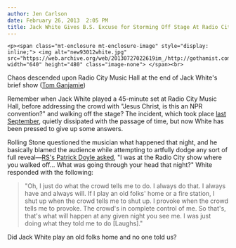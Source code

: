 ```yaml
---
author: Jen Carlson
date: February 26, 2013  2:05 PM
title: Jack White Gives B.S. Excuse for Storming Off Stage At Radio City
---
```



	
	
	
	<p><span class="mt-enclosure mt-enclosure-image" style="display: inline;"> <img alt="new93012white.jpg" src="https://web.archive.org/web/20130727022619im_/http://gothamist.com/attachments/arts_jen/new93012white.jpg" width="640" height="480" class="image-none"> </span><br>
<span class="photo_caption">Chaos descended upon Radio City Music Hall at the end of Jack White&apos;s brief show (<a href="https://web.archive.org/web/20130727022619/https://twitter.com/tomgam/status/252236413427388416">Tom Ganjamie</a>)</span></p>

<p>Remember when Jack White played a 45-minute set at Radio City Music Hall, before addressing the crowd with &quot;Jesus Christ, is this an NPR convention?&quot; and walking off the stage? The incident, which took place <a href="https://web.archive.org/web/20130727022619/http://gothamist.com/2012/09/30/jack_white_enrages_fans_with_short.php">last September</a>, quietly dissipated with the passage of time, but now White has been pressed to give up some answers. </p>

<p>Rolling Stone questioned the musician what happened that night, and he basically blamed the audience while attempting to artfully dodge any sort of full reveal&#x2014;<a href="https://web.archive.org/web/20130727022619/http://www.rollingstone.com/music/news/q-a-jack-white-on-new-dead-weather-and-solo-tracks-radio-city-walkoff-20130226#ixzz2M21x3qm0">RS&apos;s Patrick Doyle asked</a>, &quot;I was at the Radio City show where you walked off... What was going through your head that night?&quot; White responded with the following:</p><blockquote>&quot;Oh, I just do what the crowd tells me to do. I always do that. I always have and always will. If I play an old folks&apos; home or a fire station, I shut up when the crowd tells me to shut up. I provoke when the crowd tells me to provoke. The crowd&apos;s in complete control of me. So that&apos;s, that&apos;s what will happen at any given night you see me. I was just doing what they told me to do [Laughs].&quot;</blockquote>Did Jack White play an old folks home and no one told us?<p></p>
	
	
	
	
	
